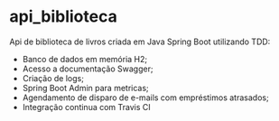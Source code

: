 # api_biblioteca
Api de biblioteca de livros criada em Java Spring Boot utilizando TDD:

- Banco de dados em memória H2; 
- Acesso a documentação Swagger;
- Criação de logs;
- Spring Boot Admin para metricas;
- Agendamento de disparo de e-mails com empréstimos atrasados;
- Integração continua com Travis CI
